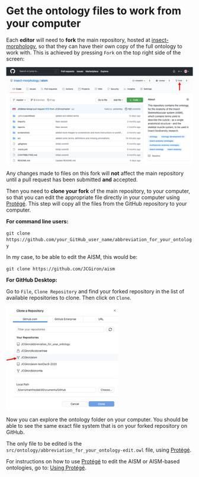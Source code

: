# Get the ontology files to work from your computer #

Each **editor** will need to **fork** the main repository, hosted at [insect-morphology](https://github.com/insect-morphology), so that they can have their own copy of the full ontology to work with. This is achieved by pressing `Fork` on the top right side of the screen:

![GitHubFork2](https://github.com/insect-morphology/Manual/blob/main/img/GitHubFork2.png)

Any changes made to files on this fork will **not** affect the main repository until a pull request has been submitted **and** accepted.

Then you need to **clone your fork** of the main repository, to your computer, so that you can edit the appropriate file directly in your computer using [Protégé](https://protege.stanford.edu/). This step will copy all the files from the GitHub repository to your computer.

**For command line users:**

`git clone https://github.com/your_GitHub_user_name/abbreviation_for_your_ontology`

In my case, to be able to edit the AISM, this would be:

`git clone https://github.com/JCGiron/aism`


**For GitHub Desktop:**

Go to `File`, `Clone Repository` and find your forked repository in the list of available repositories to clone. Then click on `Clone`.

<img src="https://github.com/insect-morphology/Manual/blob/main/img/GitHubDT-Clone2.png" alt="GitHubDTClone" width="60%"/>

Now you can explore the ontology folder on your computer. You should be able to see the same exact file system that is on your forked repository on GitHub.

The only file to be edited is the `src/ontology/abbreviation_for_your_ontology-edit.owl` file, using [Protégé](https://protege.stanford.edu/).

For instructions on how to use [Protégé](https://protege.stanford.edu/) to edit the AISM or AISM-based ontologies, go to: [Using Protégé](https://github.com/insect-morphology/Manual/blob/main/Sections/Using-Protege.md).
